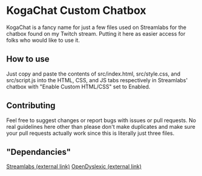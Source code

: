 # KogaChat Custom Chatbox

KogaChat is a fancy name for just a few files used on Streamlabs for the chatbox found on my Twitch stream. Putting it here as easier access for folks who would like to use it.

## How to use

Just copy and paste the contents of src/index.html, src/style.css, and src/script.js into the HTML, CSS, and JS tabs respectively in Streamlabs' chatbox with "Enable Custom HTML/CSS" set to Enabled.

## Contributing

Feel free to suggest changes or report bugs with issues or pull requests. No real guidelines here other than please don't make duplicates and make sure your pull requests actually work since this is literally just three files.

## "Dependancies"

[Streamlabs (external link)](http://streamlabs.com/)
[OpenDyslexic (external link)](https://gumroad.com/l/OpenDyslexic)
